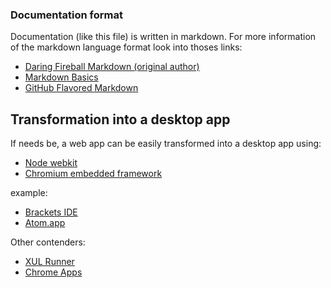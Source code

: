 ### Documentation format
Documentation (like this file) is written in markdown. For more information of
the markdown language format look into thoses links:

- [Daring Fireball Markdown (original author)](http://daringfireball.net/projects/markdown/)
- [Markdown Basics](https://help.github.com/articles/markdown-basics)
- [GitHub Flavored Markdown](https://help.github.com/articles/github-flavored-markdown)


## Transformation into a desktop app

If needs be, a web app can be easily transformed into a desktop app using:

- [Node webkit](https://github.com/rogerwang/node-webkit)
- [Chromium embedded framework](https://code.google.com/p/chromiumembedded/)

example:

- [Brackets IDE](https://github.com/adobe/brackets)
- [Atom.app](https://atom.io/)

Other contenders:

- [XUL Runner](https://developer.mozilla.org/en-US/docs/Getting_started_with_XULRunner)
- [Chrome Apps](http://developer.chrome.com/apps/about_apps)


